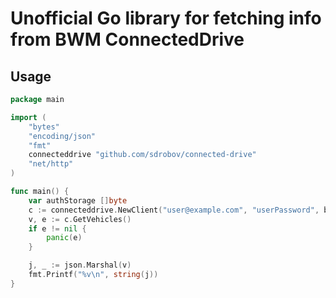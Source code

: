 # Unofficial Go library for fetching info from BWM ConnectedDrive
## Usage
```go
package main

import (
	"bytes"
	"encoding/json"
	"fmt"
	connecteddrive "github.com/sdrobov/connected-drive"
	"net/http"
)

func main() {
	var authStorage []byte
	c := connecteddrive.NewClient("user@example.com", "userPassword", bytes.NewBuffer(authStorage), http.DefaultClient)
	v, e := c.GetVehicles()
	if e != nil {
		panic(e)
	}

	j, _ := json.Marshal(v)
	fmt.Printf("%v\n", string(j))
}
```
